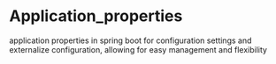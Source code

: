 # Application_properties
application properties in spring boot for configuration settings and externalize configuration, allowing for easy management and flexibility  
